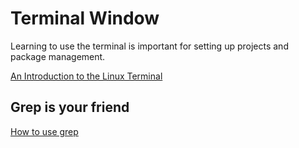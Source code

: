 # Terminal Window

Learning to use the terminal is important for setting up projects and package management.

[An Introduction to the Linux Terminal](https://www.digitalocean.com/community/tutorials/an-introduction-to-the-linux-terminal)

## Grep is your friend
[How to use grep](https://www.cyberciti.biz/faq/howto-use-grep-command-in-linux-unix/)
